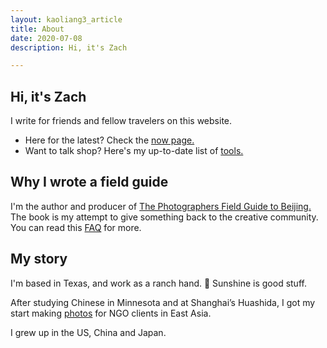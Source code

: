 ```yaml
---
layout: kaoliang3_article
title: About 
date: 2020-07-08
description: Hi, it's Zach

---
```



## Hi, it's Zach

I write for friends and fellow travelers on this website.

- Here for the latest? Check the [now page.]
- Want to talk shop? Here's my up-to-date list of [tools.]

[now page.]: https://www.zachmccabe.com/now.html

[tools.]: https://www.zachmccabe.com/tools.html



## Why I wrote a field guide

I'm the author and producer of [The Photographers Field Guide to Beijing.] The book is my attempt to give something back to the creative community. You can read this [FAQ] for more.

[The Photographers Field Guide to Beijing.]: https://www.zachmccabe.com/beijing

[FAQ]: https://www.zachmccabe.com/beijing/faq.html#why-is-this-book-free



## My story

I'm based in Texas, and work as a ranch hand. 🍃 Sunshine is good stuff.

After studying Chinese in Minnesota and at Shanghai’s Huashida, I got my start making [photos] for NGO clients in East Asia.

I grew up in the US, China and Japan.

[photos]: https://www.zachmccabe.com/postcard.html
